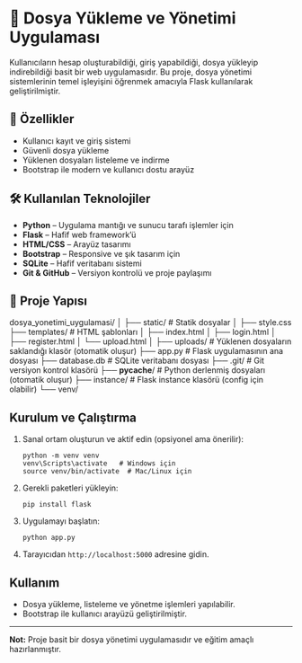 # 📁 Dosya Yükleme ve Yönetimi Uygulaması

Kullanıcıların hesap oluşturabildiği, giriş yapabildiği, dosya yükleyip indirebildiği basit bir web uygulamasıdır. Bu proje, dosya yönetimi sistemlerinin temel işleyişini öğrenmek amacıyla Flask kullanılarak geliştirilmiştir.

## 🚀 Özellikler

- Kullanıcı kayıt ve giriş sistemi
- Güvenli dosya yükleme
- Yüklenen dosyaları listeleme ve indirme
- Bootstrap ile modern ve kullanıcı dostu arayüz

## 🛠 Kullanılan Teknolojiler

- **Python** – Uygulama mantığı ve sunucu tarafı işlemler için
- **Flask** – Hafif web framework’ü
- **HTML/CSS** – Arayüz tasarımı
- **Bootstrap** – Responsive ve şık tasarım için
- **SQLite** – Hafif veritabanı sistemi
- **Git & GitHub** – Versiyon kontrolü ve proje paylaşımı

## 📁 Proje Yapısı

dosya_yonetimi_uygulamasi/
│
├── static/ # Statik dosyalar
│ ├── style.css
├── templates/ # HTML şablonları
│ ├── index.html
│ ├── login.html
│ ├── register.html
│ └── upload.html
│
├── uploads/        # Yüklenen dosyaların saklandığı klasör (otomatik oluşur)
├── app.py          # Flask uygulamasının ana dosyası
├── database.db     # SQLite veritabanı dosyası
├── .git/           # Git versiyon kontrol klasörü
├── __pycache__/    # Python derlenmiş dosyaları (otomatik oluşur)
├── instance/       # Flask instance klasörü (config için olabilir)
└── venv/ 


## Kurulum ve Çalıştırma

1. Sanal ortam oluşturun ve aktif edin (opsiyonel ama önerilir):
    ```
    python -m venv venv
    venv\Scripts\activate   # Windows için
    source venv/bin/activate  # Mac/Linux için
    ```
2. Gerekli paketleri yükleyin:
    ```
    pip install flask
    ```
3. Uygulamayı başlatın:
    ```
    python app.py
    ```
4. Tarayıcıdan `http://localhost:5000` adresine gidin.

## Kullanım

- Dosya yükleme, listeleme ve yönetme işlemleri yapılabilir.
- Bootstrap ile kullanıcı arayüzü geliştirilmiştir.

---

**Not:** Proje basit bir dosya yönetimi uygulamasıdır ve eğitim amaçlı hazırlanmıştır.
